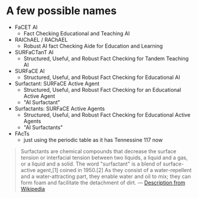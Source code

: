 # A few possible names

- FaCET AI
  - Fact Checking Educational and Teaching AI
- RAIChAEL / RAChAEL
  - Robust AI fact Checking Aide for Education and Learning
- SURFaCTanT AI
  - Structured, Useful, and Robust Fact Checking for Tandem Teaching AI
- SURFaCE AI
  - Structured, Useful, and Robust Fact Checking for Educational AI
- Surfactant: SURFaCE Active Agent
  - Structured, Useful, and Robust Fact Checking for an Educational Active Agent
  - "AI Surfactant"
- Surfactants: SURFaCE Active Agents
  - Structured, Useful, and Robust Fact Checking for Educational Active Agents
  - "AI Surfactants"
- FAcTs
  - just using the periodic table as it has Tennessine 117 now

> Surfactants are chemical compounds that decrease the surface tension or interfacial tension between two liquids, a liquid and a gas, or a liquid and a solid. The word "surfactant" is a blend of surface-active agent,[1] coined in 1950.[2] As they consist of a water-repellent and a water-attracting part, they enable water and oil to mix; they can form foam and facilitate the detachment of dirt.
— [Description from Wikipedia](https://en.wikipedia.org/wiki/Surfactant)
